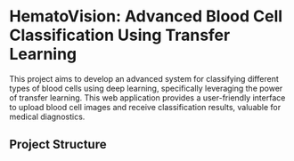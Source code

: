 # HematoVision: Advanced Blood Cell Classification Using Transfer Learning

This project aims to develop an advanced system for classifying different types of blood cells using deep learning, specifically leveraging the power of transfer learning. This web application provides a user-friendly interface to upload blood cell images and receive classification results, valuable for medical diagnostics.

## Project Structure